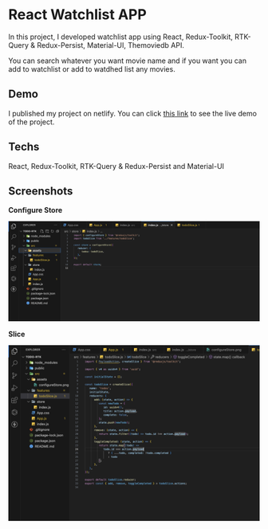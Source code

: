 # React Watchlist APP

In this project, I developed watchlist app using React, Redux-Toolkit, RTK-Query & Redux-Persist, Material-UI, Themoviedb API.

You can search whatever you want movie name and if you want you can add to watchlist or add to watdhed list any movies.

## Demo

I published my project on netlify. You can click [this link](https://movie-api-app-demo.netlify.app/)
to see the live demo of the project.

## Techs

React, Redux-Toolkit, RTK-Query & Redux-Persist and Material-UI

## Screenshots

**Configure Store**

![App Screenshot](https://github.com/ramazandogna/todo-rtk/blob/main/src/assets/configureStore.png)

**Slice**

![App Screenshot](https://github.com/ramazandogna/todo-rtk/blob/main/src/assets/todoSlice.png)
